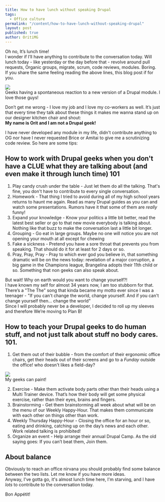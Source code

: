 ```yaml
---
title: How to have lunch without speaking Drupal
tags:
  - Office culture
permalink: "/content/how-to-have-lunch-without-speaking-drupal"
layout: post
published: true
author: OritiMG
---
```


Oh no, It’s lunch time!  
I wonder if I’ll have anything to contribute to the conversation today. Will lunch today - like yesterday or the day before that - revolve around pull requests, Organic groups, migrate, scrum, code reviews, modules. Boring.  
If you share the same feeling reading the above lines, this blog post if for you.

<div class="thumbnail">
  <img src="{{BASE_PATH}}/assets/images/posts/lunch/photo1.jpg" />
  <div class="caption">Geeks having a spontaneous reaction to a new version of a Drupal module. I love those guys!</div>
</div>

Don’t get me wrong - I love my job and I love my co-workers as well. It’s just that every time they talk about these things it makes me wanna stand up on our designer kitchen chair and shout:  
<strong>My name is Orit and I am not a Drupal geek!</strong>

I have never developed any module in my life, didn't contribute anything to OG nor have I never requested Brice or Amitai to give me a scrutinizing code review. So here are some tips:

<!-- more -->

## How to work with Drupal geeks when you don't have a CLUE what they are talking about  (and even make it through lunch time) 101

1. Play candy crush under the table - Just let them do all the talking. That's fine, you don't have to contribute to every single conversation.
2. Homework - That thing I tried to avoid during all of my high school years returns to haunt me again. Read as many Drupal guides as you can and watch some presentations. Rumors have it that some of them are <em>really</em> funny!
3. Expand your knowledge - Know your politics a little bit better, read the latest best seller or go to that new movie everybody is talking about. Nothing like that buzz to make the conversation last a little bit longer.
4. Grouping - Go eat in large groups. Maybe no one will notice you are not opening your mouth at all except for chewing
5. Fake a sickness - Pretend you have a sore throat that prevents you from speaking. That should do it for at least for 2 days or so.
6. Pray, Pray, Pray - Pray to which ever god you believe in, that something dramatic will be on the news today: revelation of a major corruption, a big game in the Champions league, Brangelina adopts their 11th child or so. Something that non geeks can also speak about.

But wait! Why on earth would you want to change yourself?!  
I have known my self for almost 34 years now, I am too stubborn for that. There’s a "The The" song that kinda became my motto ever since I was a teenager - "If you can't change the world, change yourself. And if you can't change yourself then... change the world"  
Since I will probably never be a developer, I decided to roll up my sleeves and therefore We’re moving to Plan B!

## How to teach your Drupal geeks to do human stuff, and not just talk about stuff no body cares. 101.

1. Get them out of their bubble - from the comfort of their ergonomic office chairs, get their heads out of their screens and go to a <em>Funday</em> outside the office!  who doesn't likes a field-day?
<div class="thumbnail">
  <img src="{{BASE_PATH}}/assets/images/posts/lunch/photo2.jpg" />
  <div class="caption">My geeks can paint!</div>
</div>

2. Exercise - Make them activate body parts other than their heads using a Multi Trainer device. That’s how their body will get some physical exercise, rather than their eyes, brains and fingers.
3. Brainstorming - Get them brainstorming all week about what will be on the menu of our Weekly Happy-Hour. That makes them communicate with each other on things other than work.
4. Weekly Thursday Happy-Hour - Closing the office for an hour or so, eating and drinking, catching up on the day’s news and each other. Work related talking is prohibited!
5. Organize an event - Help arrange their annual Drupal Camp. As the old saying goes: If you can’t beat them, Join them.

## About balance
Obviously to reach an office nirvana you should probably find some balance between the two lists. Let me know if you have more ideas.  
Anyway, I've gotta go, it's almost lunch time here, I'm starving, and I have <em>lots</em> to contribute to the conversation today.

Bon Appétit!
